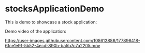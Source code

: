 # stocksApplicationDemo

This is demo to showcase a stock application:

Demo video of the application:



https://user-images.githubusercontent.com/108612886/177896418-6fce1e9f-5b52-4ecd-890b-ba5b7c7a2205.mov

